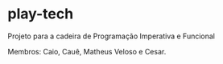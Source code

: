 # play-tech
Projeto para a cadeira de Programação Imperativa e Funcional

Membros: Caio, Cauê, Matheus Veloso e Cesar.
